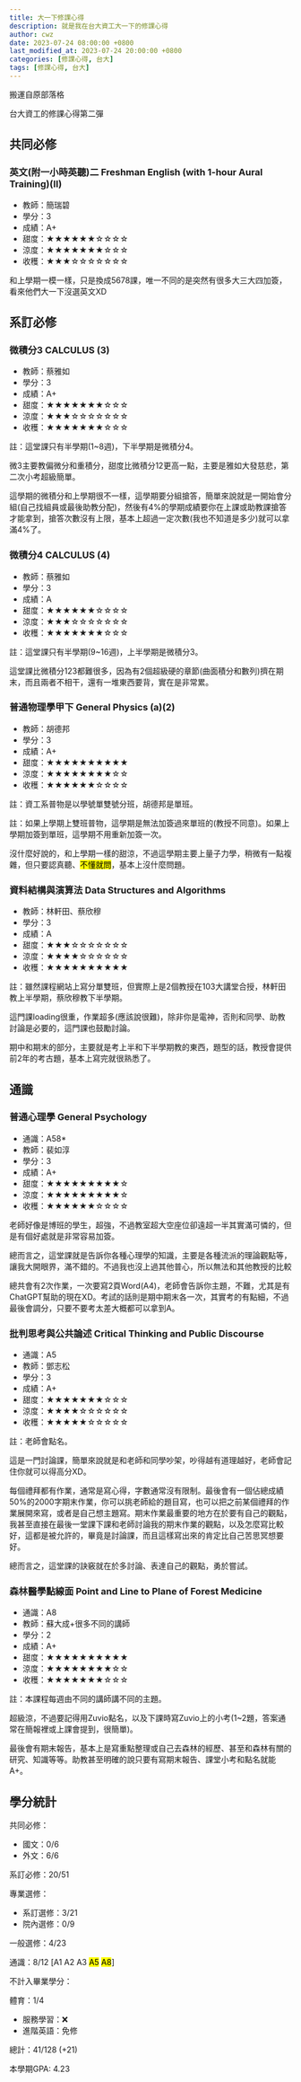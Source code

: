 ```yaml
---
title: 大一下修課心得
description: 就是我在台大資工大一下的修課心得
author: cwz
date: 2023-07-24 08:00:00 +0800
last_modified_at: 2023-07-24 20:00:00 +0800
categories: [修課心得, 台大]
tags: [修課心得, 台大]
---
```


搬運自原部落格

台大資工的修課心得第二彈

## 共同必修

### 英文(附一小時英聽)二 Freshman English (with 1-hour Aural Training)(Ⅱ)

- 教師：簡瑞碧
- 學分：3
- 成績：A+
- 甜度：<span class="clr-gold">★★★★★★</span>☆☆☆☆
- 涼度：<span class="clr-gold">★★★★★★★</span>☆☆☆
- 收穫：<span class="clr-gold">★★★</span>☆☆☆☆☆☆☆

和上學期一模一樣，只是換成5678課，唯一不同的是突然有很多大三大四加簽，看來他們大一下沒選英文XD

## 系訂必修

### 微積分3 CALCULUS (3)

- 教師：蔡雅如
- 學分：3
- 成績：A+
- 甜度：<span class="clr-gold">★★★★★★★</span>☆☆☆
- 涼度：<span class="clr-gold">★★★</span>☆☆☆☆☆☆☆
- 收穫：<span class="clr-gold">★★★★★★★</span>☆☆☆

註：這堂課只有半學期(1~8週)，下半學期是微積分4。

微3主要教偏微分和重積分，甜度比微積分12更高一點，主要是雅如大發慈悲，第二次小考超級簡單。

這學期的微積分和上學期很不一樣，這學期要分組搶答，簡單來說就是一開始會分組(自己找組員或最後助教分配)，然後有4%的學期成績要你在上課或助教課搶答才能拿到，搶答次數沒有上限，基本上超過一定次數(我也不知道是多少)就可以拿滿4%了。

### 微積分4 CALCULUS (4)

- 教師：蔡雅如
- 學分：3
- 成績：A
- 甜度：<span class="clr-gold">★★★★★★</span>☆☆☆☆
- 涼度：<span class="clr-gold">★★★</span>☆☆☆☆☆☆☆
- 收穫：<span class="clr-gold">★★★★★★★</span>☆☆☆

註：這堂課只有半學期(9~16週)，上半學期是微積分3。

這堂課比微積分123都難很多，因為有2個超級硬的章節(曲面積分和數列)擠在期末，而且兩者不相干，還有一堆東西要背，實在是非常累。

### 普通物理學甲下 General Physics (a)(2)

- 教師：胡德邦
- 學分：3
- 成績：A+
- 甜度：<span class="clr-gold">★★★★★★★★★★</span>
- 涼度：<span class="clr-gold">★★★★★★★★</span>☆☆
- 收穫：<span class="clr-gold">★★★★★★</span>☆☆☆☆

註：資工系普物是以學號單雙號分班，胡德邦是單班。

註：如果上學期上雙班普物，這學期是無法加簽過來單班的(教授不同意)。如果上學期加簽到單班，這學期不用重新加簽一次。

沒什麼好說的，和上學期一樣的甜涼，不過這學期主要上量子力學，稍微有一點複雜，但只要認真聽、<mark>不懂就問</mark>，基本上沒什麼問題。

### 資料結構與演算法 Data Structures and Algorithms

- 教師：林軒田、蔡欣穆
- 學分：3
- 成績：A
- 甜度：<span class="clr-gold">★★★</span>☆☆☆☆☆☆☆
- 涼度：<span class="clr-gold">★★★★</span>☆☆☆☆☆☆
- 收穫：<span class="clr-gold">★★★★★★★★★★</span>

註：雖然課程網站上寫分單雙班，但實際上是2個教授在103大講堂合授，林軒田教上半學期，蔡欣穆教下半學期。

這門課loading很重，作業超多(應該說很難)，除非你是電神，否則和同學、助教討論是必要的，這門課也鼓勵討論。

期中和期末的部分，主要就是考上半和下半學期教的東西，題型的話，教授會提供前2年的考古題，基本上寫完就很熟悉了。

## 通識

### 普通心理學 General Psychology

- 通識：A58*
- 教師：裴如淳
- 學分：3
- 成績：A+
- 甜度：<span class="clr-gold">★★★★★★★★★</span>☆
- 涼度：<span class="clr-gold">★★★★★★★★★</span>☆
- 收穫：<span class="clr-gold">★★★★★★</span>☆☆☆☆

老師好像是博班的學生，超強，不過教室超大空座位卻遠超一半其實滿可憐的，但是有個好處就是非常容易加簽。

總而言之，這堂課就是告訴你各種心理學的知識，主要是各種流派的理論觀點等，讓我大開眼界，滿不錯的。不過我也沒上過其他普心，所以無法和其他教授的比較

總共會有2次作業，一次要寫2頁Word(A4)，老師會告訴你主題，不難，尤其是有ChatGPT幫助的現在XD。考試的話則是期中期末各一次，其實考的有點細，不過最後會調分，只要不要考太差大概都可以拿到A。

### 批判思考與公共論述 Critical Thinking and Public Discourse

- 通識：A5
- 教師：鄧志松
- 學分：3
- 成績：A+
- 甜度：<span class="clr-gold">★★★★★★★</span>☆☆☆
- 涼度：<span class="clr-gold">★★★★</span>☆☆☆☆☆☆
- 收穫：<span class="clr-gold">★★★★★</span>☆☆☆☆☆

註：老師會點名。

這是一門討論課，簡單來說就是和老師和同學吵架，吵得越有道理越好，老師會記住你就可以得高分XD。

每個禮拜都有作業，通常是寫心得，字數通常沒有限制。最後會有一個佔總成績50%的2000字期末作業，你可以挑老師給的題目寫，也可以把之前某個禮拜的作業展開來寫，或者是自己想主題寫。期末作業最重要的地方在於要有自己的觀點，我甚至直接在最後一堂課下課和老師討論我的期末作業的觀點，以及怎麼寫比較好，這都是被允許的，畢竟是討論課，而且這樣寫出來的肯定比自己苦思冥想要好。

總而言之，這堂課的訣竅就在於多討論、表達自己的觀點，勇於嘗試。

### 森林醫學點線面 Point and Line to Plane of Forest Medicine

- 通識：A8
- 教師：蘇大成+很多不同的講師
- 學分：2
- 成績：A+
- 甜度：<span class="clr-gold">★★★★★★★★★★</span>
- 涼度：<span class="clr-gold">★★★★★★★★</span>☆☆
- 收穫：<span class="clr-gold">★★★★★★★</span>☆☆☆

註：本課程每週由不同的講師講不同的主題。

超級涼，不過要記得用Zuvio點名，以及下課時寫Zuvio上的小考(1~2題，答案通常在簡報裡或上課會提到，很簡單)。

最後會有期末報告，基本上是寫重點整理或自己去森林的經歷、甚至和森林有關的研究、知識等等。助教甚至明確的說只要有寫期末報告、課堂小考和點名就能A+。

## 學分統計

共同必修：
- 國文：0/6
- 外文：6/6

系訂必修：20/51

專業選修：
- 系訂選修：3/21
- 院內選修：0/9

一般選修：4/23

通識：8/12 [A1 A2 A3 <mark>A5</mark> <mark>A8</mark>]

不計入畢業學分：

體育：1/4
- 服務學習：❌
- 進階英語：免修

總計：41/128 (+21)

本學期GPA: 4.23
